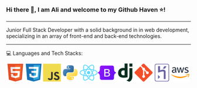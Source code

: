 ### Hi there 👋, I am Ali and welcome to my Github Haven :star:!
---
Junior Full Stack Developer with a solid background in in web development, specializing in an array of front-end and back-end technologies. 

---

💻 Languages and Tech Stacks:

<img src="https://github.com/devicons/devicon/blob/master/icons/html5/html5-original.svg" alt="HTML5 logo" title="HTML5" width="50" height="50" /><img src="https://github.com/devicons/devicon/blob/master/icons/css3/css3-original.svg" alt="CSS3 logo" title="CSS3" width="50" height="50" /><img src="https://github.com/devicons/devicon/blob/master/icons/javascript/javascript-original.svg" alt="JavaScript logo" title="JavaScript" width="50" height="50" /><img src="https://github.com/devicons/devicon/blob/master/icons/python/python-original.svg" alt="Python logo" title="Python" width="50" height="50" /><img src="https://github.com/devicons/devicon/blob/master/icons/react/react-original.svg" alt="React logo" title="React" width="50" height="50" /><img src="https://github.com/devicons/devicon/blob/master/icons/bootstrap/bootstrap-original.svg" alt="Bootstrap logo" title="Bootstrap" width="50" height="50" /><img src="https://github.com/devicons/devicon/blob/master/icons/django/django-plain.svg" alt="Django logo" title="Django" width="50" height="50" /><img src="https://github.com/devicons/devicon/blob/master/icons/git/git-original.svg" alt="Git logo" title="Git" width="50" height="50" /><img src="https://github.com/devicons/devicon/blob/master/icons/heroku/heroku-original.svg" alt="Heroku logo" title="Heroku" width="50" height="50" /><img src="https://github.com/devicons/devicon/blob/master/icons/amazonwebservices/amazonwebservices-original-wordmark.svg" alt="AWS logo" title="AWS" width="50" height="50" />



<!--
**AASanusi/aasanusi** is a ✨ _special_ ✨ repository because its `README.md` (this file) appears on your GitHub profile.

Here are some ideas to get you started:

- 🔭 I’m currently working on ...
- 🌱 I’m currently learning ...
- 👯 I’m looking to collaborate on ...
- 🤔 I’m looking for help with ...
- 💬 Ask me about ...
- 📫 How to reach me: ...
- 😄 Pronouns: ...
- ⚡ Fun fact: ...
-->
